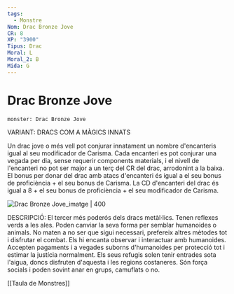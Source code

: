 ```yaml
---
tags:
  - Monstre
Nom: Drac Bronze Jove
CR: 8
XP: "3900"
Tipus: Drac
Moral: L
Moral_2: B
Mida: G
---
```

# Drac Bronze Jove

```statblock
monster: Drac Bronze Jove
```

VARIANT: DRACS COM A MÀGICS INNATS

Un drac jove o més vell pot conjurar innatament un nombre d'encanteris igual al seu modificador de Carisma. Cada encanteri es pot conjurar una vegada per dia, sense requerir components materials, i el nivell de l'encanteri no pot ser major a un terç del CR del drac, arrodonint a la baixa. El bonus per donar del drac amb atacs d'encanteri és igual a el seu bonus de proficiència + el seu bonus de Carisma. La CD d'encanteri del drac és igual a 8 + el seu bonus de proficiència + el seu modificador de Carisma.

![Drac Bronze Jove_imatge | 400](https://images-wixmp-ed30a86b8c4ca887773594c2.wixmp.com/f/b225998d-77dc-4c79-beaa-390ba590350a/dbwuze4-a612b58a-a15c-4833-9b01-932b9a3f4a30.png/v1/fill/w_1000,h_800,strp/bronze_dragon_by_cosmicslug101_dbwuze4-pre.png?token=eyJ0eXAiOiJKV1QiLCJhbGciOiJIUzI1NiJ9.eyJzdWIiOiJ1cm46YXBwOjdlMGQxODg5ODIyNjQzNzNhNWYwZDQxNWVhMGQyNmUwIiwiaXNzIjoidXJuOmFwcDo3ZTBkMTg4OTgyMjY0MzczYTVmMGQ0MTVlYTBkMjZlMCIsIm9iaiI6W1t7ImhlaWdodCI6Ijw9MTYwMCIsInBhdGgiOiJcL2ZcL2IyMjU5OThkLTc3ZGMtNGM3OS1iZWFhLTM5MGJhNTkwMzUwYVwvZGJ3dXplNC1hNjEyYjU4YS1hMTVjLTQ4MzMtOWIwMS05MzJiOWEzZjRhMzAucG5nIiwid2lkdGgiOiI8PTIwMDAifV1dLCJhdWQiOlsidXJuOnNlcnZpY2U6aW1hZ2Uub3BlcmF0aW9ucyJdfQ.t1GYmxLOkwxWgmKwNudK8nQrS_AtkDTY6dksCC0LoDY)

DESCRIPCIÓ: 
El tercer més poderós dels dracs metàl·lics. Tenen reflexes verds a les ales. Poden canviar la seva forma per semblar humanoides o animals. No maten a no ser que sigui necessari, prefereix altres mètodes tot i disfrutar el combat. Els hi encanta observar i interactuar amb humanoides. Accepten pagaments i a vegades suborns d'humanoides per protecció tot i estimar la justícia normalment. Els seus refugis solen tenir entrades sota l'aigua, doncs disfruten d'aquesta i les regions costaneres. Són força socials i poden sovint anar en grups, camuflats o no.

[[Taula de Monstres]]

